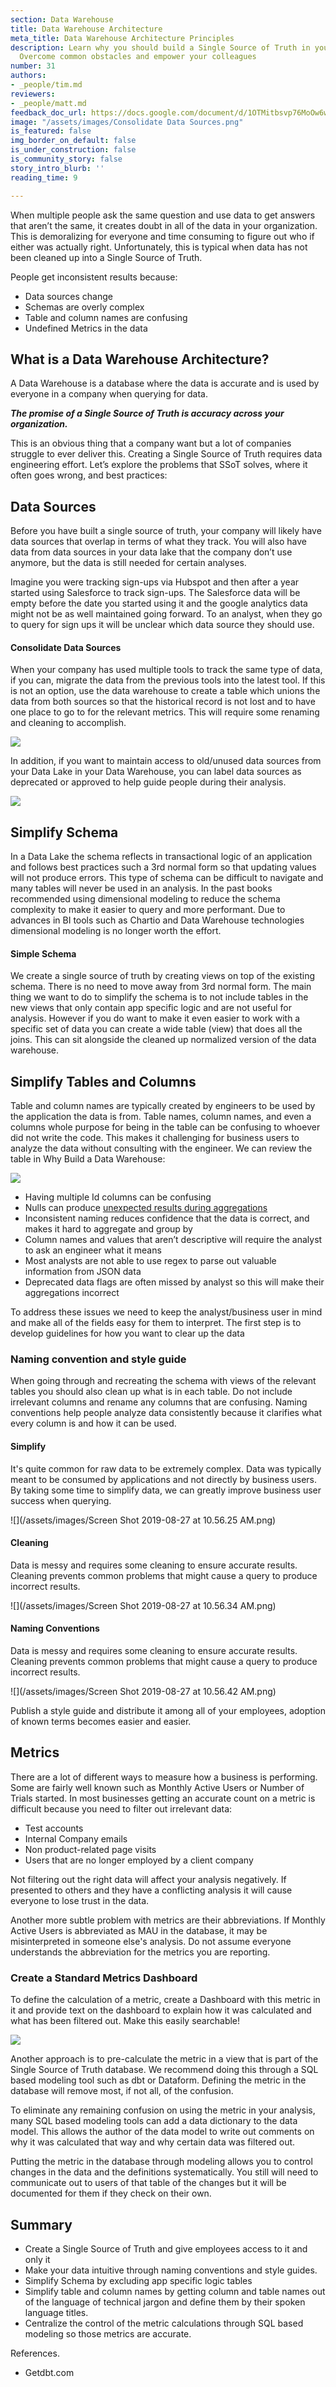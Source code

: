 ```yaml
---
section: Data Warehouse
title: Data Warehouse Architecture
meta_title: Data Warehouse Architecture Principles
description: Learn why you should build a Single Source of Truth in your Data Warehouse.
  Overcome common obstacles and empower your colleagues
number: 31
authors:
- _people/tim.md
reviewers:
- _people/matt.md
feedback_doc_url: https://docs.google.com/document/d/1OTMitbsvp76MoOw6whTNpUDBc9_u6eXHFLtfJ6yZFbA/edit?usp=sharing
image: "/assets/images/Consolidate Data Sources.png"
is_featured: false
img_border_on_default: false
is_under_construction: false
is_community_story: false
story_intro_blurb: ''
reading_time: 9

---
```

When multiple people ask the same question and use data to get answers that aren’t the same, it creates doubt in all of the data in your organization. This is demoralizing for everyone and time consuming to figure out who if either was actually right. Unfortunately, this is typical when data has not been cleaned up into a Single Source of Truth.

People get inconsistent results because:

* Data sources change
* Schemas are overly complex
* Table and column names are confusing
* Undefined Metrics in the data

## What is a Data Warehouse Architecture?

A Data Warehouse is a database where the data is accurate and is used by everyone in a company when querying for data.

**_The promise of a Single Source of Truth is accuracy across your organization._**

This is an obvious thing that a company want but a lot of companies struggle to ever deliver this. Creating a Single Source of Truth requires data engineering effort. Let’s explore the problems that SSoT solves, where it often goes wrong, and best practices:

## Data Sources

Before you have built a single source of truth, your company will likely have data sources that overlap in terms of what they track. You will also have data from data sources in your data lake that the company don’t use anymore, but the data is still needed for certain analyses.

Imagine you were tracking sign-ups via Hubspot and then after a year started using Salesforce to track sign-ups. The Salesforce data will be empty before the date you started using it and the google analytics data might not be as well maintained going forward. To an analyst, when they go to query for sign ups it will be unclear which data source they should use.

#### Consolidate Data Sources

When your company has used multiple tools to track the same type of data, if you can, migrate the data from the previous tools into the latest tool. If this is not an option, use the data warehouse to create a table which unions the data from both sources so that the historical record is not lost and to have one place to go to for the relevant metrics. This will require some renaming and cleaning to accomplish.

![](https://lh5.googleusercontent.com/QeJLs7zZHh01xpwnfDoY_fh-0tx25R3oMCpLDpn7znIUNuP9V-y7ncl6TP42dztFq4813d8G-dpsb7ZY2-slncBSwNsmn3wdqCHAilMy01vaxdaWSRuw_R4O7_pBCBkRrt4WVsdp)

In addition, if you want to maintain access to old/unused data sources from your Data Lake in your Data Warehouse, you can label data sources as deprecated or approved to help guide people during their analysis.

![](https://lh3.googleusercontent.com/qmlE0lA9TL7LyBpOfAq3DNjB1yBggNEWF4QmDnKgVLzf-8_A6dgoNyo3xlnlob0_Q2hDVKbHoXWqTKgLf2t_ZCpjsmpQQnrzIoPRN6C97cE4P3RWwWmKesJeBndVOX41OzcB4U5c)

## Simplify Schema

In a Data Lake the schema reflects in transactional logic of an application and follows best practices such a 3rd normal form so that updating values will not produce errors. This type of schema can be difficult to navigate and many tables will never be used in an analysis. In the past books recommended using dimensional modeling to reduce the schema complexity to make it easier to query and more performant. Due to advances in BI tools such as Chartio and Data Warehouse technologies dimensional modeling is no longer worth the effort.

#### Simple Schema

We create a single source of truth by creating views on top of the existing schema. There is no need to move away from 3rd normal form. The main thing we want to do to simplify the schema is to not include tables in the new views that only contain app specific logic and are not useful for analysis. However if you do want to make it even easier to work with a specific set of data you can create a wide table (view) that does all the joins. This can sit alongside the cleaned up normalized version of the data warehouse.

## Simplify Tables and Columns

Table and column names are typically created by engineers to be used by the application the data is from. Table names, column names, and even a columns whole purpose for being in the table can be confusing to whoever did not write the code. This makes it challenging for business users to analyze the data without consulting with the engineer. We can review the table in Why Build a Data Warehouse:

![](https://lh4.googleusercontent.com/orujeq0VhTYWnajkOgRA9FbWHGhyEZRrJPZfF-bUZx_KlwNLQY2Z9G3cOW07hpu0JvqMLf_1Boq5ysGmzwSin7LQS5WhUAcb638oNbLm9hz8vaU_qtts4NJd7TwW1cBiunB9N7Ux)

* Having multiple Id columns can be confusing
* Nulls can produce [unexpected results during aggregations](https://dataschool.com/how-to-teach-people-sql/how-sql-aggregations-work/)
* Inconsistent naming reduces confidence that the data is correct, and makes it hard to aggregate and group by
* Column names and values that aren’t descriptive will require the analyst to ask an engineer what it means
* Most analysts are not able to use regex to parse out valuable information from JSON data
* Deprecated data flags are often missed by analyst so this will make their aggregations incorrect

To address these issues we need to keep the analyst/business user in mind and make all of the fields easy for them to interpret. The first step is to develop guidelines for how you want to clear up the data

### Naming convention and style guide

When going through and recreating the schema with views of the relevant tables you should also clean up what is in each table. Do not include irrelevant columns and rename any columns that are confusing. Naming conventions help people analyze data consistently because it clarifies what every column is and how it can be used.

#### Simplify

It's quite common for raw data to be extremely complex. Data was typically meant to be consumed by applications and not directly by business users. By taking some time to simplify data, we can greatly improve business user success when querying.

![](/assets/images/Screen Shot 2019-08-27 at 10.56.25 AM.png)

#### Cleaning

Data is messy and requires some cleaning to ensure accurate results. Cleaning prevents common problems that might cause a query to produce incorrect results.

![](/assets/images/Screen Shot 2019-08-27 at 10.56.34 AM.png)

#### Naming Conventions

Data is messy and requires some cleaning to ensure accurate results. Cleaning prevents common problems that might cause a query to produce incorrect results.

![](/assets/images/Screen Shot 2019-08-27 at 10.56.42 AM.png)

Publish a style guide and distribute it among all of your employees, adoption of known terms becomes easier and easier.

## Metrics

There are a lot of different ways to measure how a business is performing. Some are fairly well known such as Monthly Active Users or Number of Trials started. In most businesses getting an accurate count on a metric is difficult because you need to filter out irrelevant data:

* Test accounts
* Internal Company emails
* Non product-related page visits
* Users that are no longer employed by a client company

Not filtering out the right data will affect your analysis negatively. If presented to others and they have a conflicting analysis it will cause everyone to lose trust in the data.

Another more subtle problem with metrics are their abbreviations. If Monthly Active Users is abbreviated as MAU in the database, it may be misinterpreted in someone else's analysis. Do not assume everyone understands the abbreviation for the metrics you are reporting.

### Create a Standard Metrics Dashboard

To define the calculation of a metric, create a Dashboard with this metric in it and provide text on the dashboard to explain how it was calculated and what has been filtered out. Make this easily searchable!

![](https://lh3.googleusercontent.com/6d-LTl0TZQciojSmsNUcjCnurkl92dLqXbCe7FW2RsRCi9uOdJXRZg8sZQXsY9jsa7UmX4WJJTFiV7Tl0pGMtGBYUOmV2tm_keUvBLqx64jNFBkQotzi4QBuFy44E-Phgo3T0kfw)

Another approach is to pre-calculate the metric in a view that is part of the Single Source of Truth database. We recommend doing this through a SQL based modeling tool such as dbt or Dataform. Defining the metric in the database will remove most, if not all, of the confusion.

To eliminate any remaining confusion on using the metric in your analysis, many SQL based modeling tools can add a data dictionary to the data model. This allows the author of the data model to write out comments on why it was calculated that way and why certain data was filtered out.

Putting the metric in the database through modeling allows you to control changes in the data and the definitions systematically. You still will need to communicate out to users of that table of the changes but it will be documented for them if they check on their own.

## Summary

* Create a Single Source of Truth and give employees access to it and only it
* Make your data intuitive through naming conventions and style guides.
* Simplify Schema by excluding app specific logic tables
* Simplify table and column names by getting column and table names out of the language of technical jargon and define them by their spoken language titles.
* Centralize the control of the metric calculations through SQL based modeling so those metrics are accurate.

References.

* Getdbt.com
